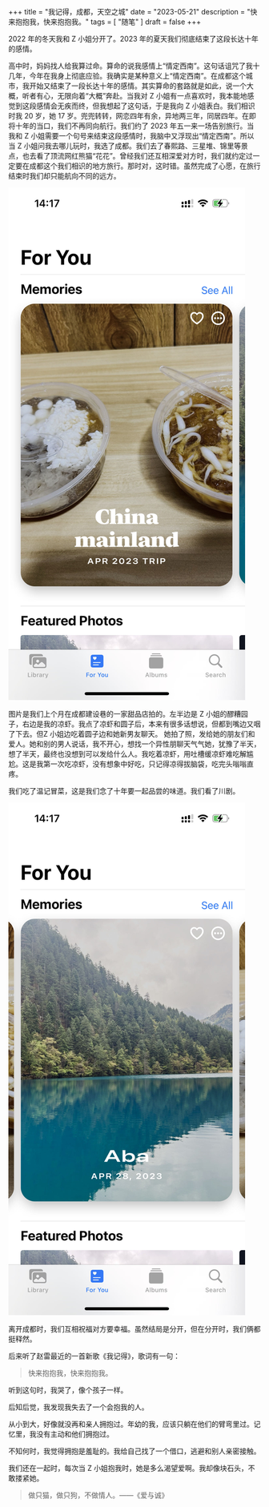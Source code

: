 +++
title = "我记得，成都，天空之城"
date = "2023-05-21"
description = "快来抱抱我，快来抱抱我。"
tags = [
    "随笔"
]
draft = false
+++

2022 年的冬天我和 Z 小姐分开了。2023 年的夏天我们彻底结束了这段长达十年的感情。

高中时，妈妈找人给我算过命。算命的说我感情上“情定西南”。这句话诅咒了我十几年，今年在我身上彻底应验。我确实是某种意义上“情定西南”。在成都这个城市，我开始又结束了一段长达十年的感情。其实算命的套路就是如此，说一个大概，听者有心，无限向着“大概”奔赴。当我对 Z 小姐有一点喜欢时，我本能地感觉到这段感情会无疾而终，但我想起了这句话，于是我向 Z 小姐表白。我们相识时我 20 岁，她 17 岁。兜兜转转，网恋四年有余，异地两三年，同居四年。在即将十年的当口，我们不再同向航行。我们约了 2023 年五一来一场告别旅行。当我和 Z 小姐需要一个句号来结束这段感情时，我脑中又浮现出“情定西南”。所以当 Z 小姐问我去哪儿玩时，我选了成都。我们去了春熙路、三星堆、锦里等景点，也去看了顶流网红熊猫“花花”。曾经我们还互相深爱对方时，我们就约定过一定要在成都这个我们相识的地方旅行。那时对，这时错。虽然完成了心愿，在旅行结束时我们却只能航向不同的远方。

![](image-1.jpg)

图片是我们上个月在成都建设巷的一家甜品店拍的。左半边是 Z 小姐的醪糟园子，右边是我的凉虾。我点了凉虾和圆子后，本来有很多话想说，但都到嘴边又咽了下去。但Z 小姐边吃着圆子边和她新男友聊天。
她拍了照，发给她的朋友们和爱人。她和别的男人说话，我不开心，想找一个异性朋聊天气气她，犹豫了半天，想了半天，最终也没想到可以发给什么人。我吃着凉虾，用吐槽缓凉虾难吃解尴尬。这是我第一次吃凉虾，没有想象中好吃，只记得凉得拔脑袋，吃完头嗡嗡直疼。

我们吃了温记冒菜，这是我们念了十年要一起品尝的味道。我们看了川剧。

![](image-2.jpg)

离开成都时，我们互相祝福对方要幸福。虽然结局是分开，但在分开时，我们俩都挺释然。

后来听了赵雷最近的一首新歌《我记得》，歌词有一句：

> 快来抱抱我，快来抱抱我。

听到这句时，我哭了，像个孩子一样。

后知后觉，我发现我失去了一个会抱我的人。

从小到大，好像就没再和亲人拥抱过。年幼的我，应该只躺在他们的臂弯里过。记忆里，我没有主动和他们拥抱过。

不知何时，我觉得拥抱是羞耻的。我给自己找了一个借口，逃避和别人亲密接触。

我们还在一起时，每次当 Z 小姐抱我时，她是多么渴望爱啊。我却像块石头，不敢搂紧她。



> 做只猫，做只狗，不做情人。——《爱与诚》